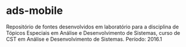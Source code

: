 # ads-mobile
Repositório de fontes desenvolvidos em laboratório para a disciplina de Tópicos Especiais em Análise e Desenvolvimento de Sistemas, curso de CST em Análise e Desenvolvimento de Sistemas. Período: 2016.1
